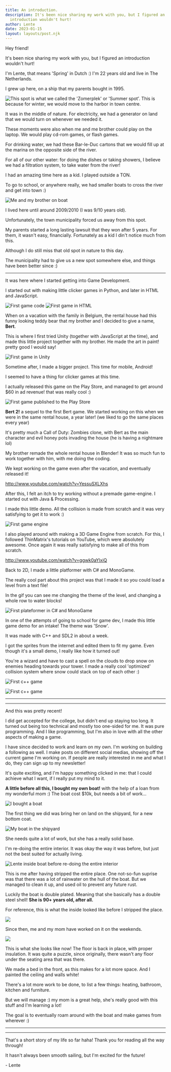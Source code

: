 ```yaml
---
title: An introduction.
description: It's been nice sharing my work with you, but I figured an
  introduction wouldn't hurt!
author: Lente
date: 2023-01-15
layout: layouts/post.njk
---
```

Hey friend!

It's been nice sharing my work with you, but I figured an introduction wouldn't hurt!

I'm Lente, that means 'Spring' in Dutch :) I'm 22 years old and live in The Netherlands.

I grew up here, on a ship that my parents bought in 1995. 

![](/../static/img/post-an-introduction-boat-1.jpeg "This spot is what we called the 'Zomerplek' or 'Summer spot'. This is because for winter, we would move to the harbor in town centre.")

It was in the middle of nature. For electricity, we had a generator on land that we would turn on whenever we needed it.

These moments were also when me and me brother could play on the laptop. We would play cd-rom games, or flash games.

For drinking water, we had these Bar-le-Duc cartons that we would fill up at the marina on the opposite side of the river.

For all of our other water: for doing the dishes or taking showers, I believe we had a filtration system, to take water from the river!

I had an amazing time here as a kid. I played outside a TON.

To go to school, or anywhere really, we had smaller boats to cross the river and get into town :)

![Me and my brother on boat](/../static/img/post-an-introduction-boat-2.jpeg)

I lived here until around 2009/2010 (I was 9/10 years old).

Unfortunately, the town municipality forced us away from this spot.

My parents started a long lasting lawsuit that they won after 5 years. 
For them, it wasn't easy, financially. Fortunately as a kid I din't notice much from this.

Although I do still miss that old spot in nature to this day.

The municipality had to give us a new spot somewhere else, and things have been better since :)

- - -

It was here where I started getting into Game Development.

I started out with making little clicker games in Python, and later in HTML and JavaScript.

![First game code](/../static/img/post-introduction-first-code.png)
![First game in HTML](/../static/img/post-introduction-first-html.png)

When on a vacation with the family in Belgium, the rental house had this funny looking teddy bear that my brother and I decided to give a name, **Bert**.

This is where I first tried Unity (together with JavaScript at the time), and made this little project together with my brother. He made the art in paint! pretty good I would say!

![First game in Unity](/../static/img/post-introduction-first-game-unity.gif)

Sometime after, I made a bigger project. This time for mobile, Android!

I seemed to have a thing for clicker games at this time.

I actually released this game on the Play Store, and managed to get around $60 in ad revenue! that was really cool :)

![First game published to the Play Store](/../static/img/post-introduction-first-game-android.png)

**Bert 2!** a sequel to the first Bert game. We started working on this when we were in the same rental house, a year later! (we liked to go the same places every year)

It's pretty much a Call of Duty: Zombies clone, with Bert as the main character and evil honey pots invading the house (he is having a nightmare lol)

My brother remade the whole rental house in Blender! It was so much fun to work together with him, with me doing the coding.  

We kept working on the game even after the vacation, and eventually released it!

http://www.youtube.com/watch?v=YessuSXLXhs

After this, I felt an itch to try working without a premade game-engine.
I started out with Java & Processing. 

I made this little demo. All the collision is made from scratch and it was very satisfying to get it to work :)

![First game engine](/../static/img/post-introduction-first-game-engine.gif)

I also played around with making a 3D Game Engine from scratch.
For this, I followed ThinMatrix's tutorials on YouTube, which were absolutely awesome.
Once again it was really satisfying to make all of this from scratch.

http://www.youtube.com/watch?v=ggwk0aYlxiQ

Back to 2D, I made a little platformer with C# and MonoGame. 

The really cool part about this project was that I made it so you could load a level from a text file!

In the gif you can see me changing the theme of the level, and changing a whole row to water blocks!

![First plateformer in C# and MonoGame](/../static/img/post-introduction-first-plateformer.gif)

In one of the attempts of going to school for game dev, I made this little game demo for an intake! The theme was 'Snow'.

It was made with C++ and SDL2 in about a week.

I got the sprites from the internet and edited them to fit my game. 
Even though it's a small demo, I really like how it turned out!

You're a wizard and have to cast a spell on the clouds to drop snow on enemies heading towards your tower.
I made a really cool 'optimized' collision system where snow could stack on top of each other :)

![First c++ game](/../static/img/post-introduction-first-cplusplus-1.gif)

![First c++ game](/../static/img/post-introduction-first-cplusplus-2.jpeg)

- - -

- - -

And this was pretty recent! 

I did get accepted for the college, but didn't end up staying too long. 
It turned out being too technical and mostly too one-sided for me. 
It was pure programming. And I like programming, but I'm also in love with all the other aspects of making a game.

I have since decided to work and learn on my own. I'm working on building a following as well. I make posts on different social medias, showing off the current game I'm working on. If people are really interested in me and what I do, they can sign up to my newsletter!

It's quite exciting, and I'm happy something clicked in me: that I could achieve what I want, if I really put my mind to it.

**A little before all this, I bought my own boat!** with the help of a loan from my wonderful mom :) The boat cost $10k, but needs a bit of work...

![I bought a boat](/../static/img/post-an-introduction-bought-boat.jpeg)

The first thing we did was bring her on land on the shipyard, for a new bottom coat.

![My boat in the shipyard](/../static/img/post-an-introduction-boat-in-shipyard.jpeg)

She needs quite a lot of work, but she has a really solid base.

I'm re-doing the entire interior. It was okay the way it was before, but just not the best suited for actually living.

![Lente inside boat before re-doing the entire interior](/static/img/post-an-introduction-lente-inside-old-boat.jpg)

This is me after having stripped the entire place. One not-so-fun suprise was that there was a lot of rainwater on the hull of the boat. But we managed to clean it up, and used oil to prevent any future rust.

Luckily the boat is double plated. Meaning that she basically has a double steel shell! **She is 90+ years old, after all.**

For reference, this is what the inside looked like before I stripped the place.

![](/static/img/post-an-introduction-old-boat-interior.jpg)

Since then, me and my mom have worked on it on the weekends.

![](/static/img/post-an-introduction-old-boat-interior-2.jpg)

This is what she looks like now! The floor is back in place, with proper insulation. It was quite a puzzle, since originally, there wasn't any floor under the seating area that was there.

We made a bed in the front, as this makes for a lot more space.
And I painted the ceiling and walls white!

There's a lot more work to be done, to list a few things: heating, bathroom, kitchen and furniture.

But we will manage :) my mom is a great help, she's really good with this stuff and I'm learning a lot!


The goal is to eventually roam around with the boat and make games from wherever :)

- - -

- - -

That's a short story of my life so far haha! Thank you for reading all the way through!

It hasn't always been smooth sailing, but I'm excited for the future!

-﻿ Lente